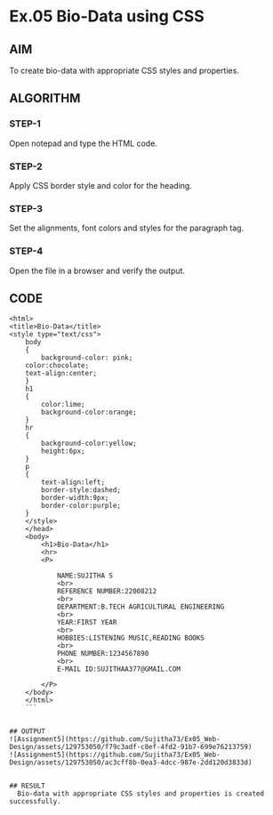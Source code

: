 # Ex.05 Bio-Data using CSS
## AIM
  To create bio-data with appropriate CSS styles and properties.

## ALGORITHM
### STEP-1
  Open notepad and type the HTML code.

### STEP-2
  Apply CSS border style and color for the heading.

### STEP-3
  Set the alignments, font colors and styles for the paragraph tag.

### STEP-4
  Open the file in a browser and verify the output.
  
## CODE
```
<html>
<title>Bio-Data</title>
<style type="text/css">
    body
    {
        background-color: pink;
    color:chocolate;
    text-align:center;
    }
    h1
    {
        color:lime;
        background-color:orange;
    }
    hr
    {
        background-color:yellow;
        height:6px;
    }
    p
    {
        text-align:left;
        border-style:dashed;
        border-width:9px;
        border-color:purple;
    }
    </style>
    </head>
    <body>
        <h1>Bio-Data</h1>
        <hr>
        <P>
        
            NAME:SUJITHA S
            <br>
            REFERENCE NUMBER:22008212
            <br>
            DEPARTMENT:B.TECH AGRICULTURAL ENGINEERING
            <br>
            YEAR:FIRST YEAR
            <br>
            HOBBIES:LISTENING MUSIC,READING BOOKS
            <br>
            PHONE NUMBER:1234567890
            <br>
            E-MAIL ID:SUJITHAA377@GMAIL.COM
            
        </P>
    </body>
    </html>
    ```


## OUTPUT
![Assignment5](https://github.com/Sujitha73/Ex05_Web-Design/assets/129753050/f79c3adf-c8ef-4fd2-91b7-699e76213759)
![Assignment5](https://github.com/Sujitha73/Ex05_Web-Design/assets/129753050/ac3cff8b-0ea3-4dcc-987e-2dd120d3833d)


## RESULT
  Bio-data with appropriate CSS styles and properties is created successfully.
